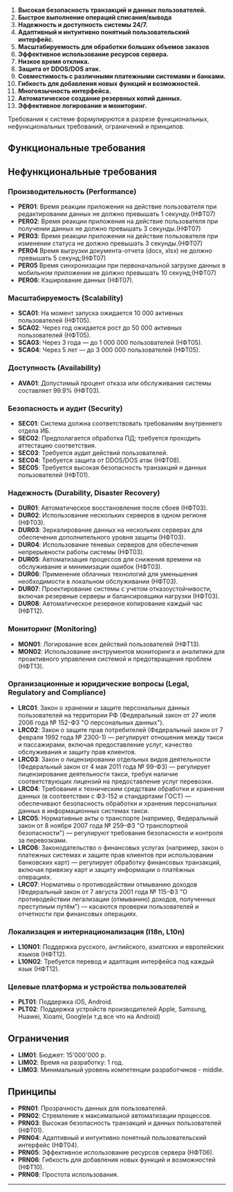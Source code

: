 1. **Высокая безопасность транзакций и данных пользователей.**
2. **Быстрое выполнение операций списания/вывода**
3. **Надежность и доступность системы 24/7.**
4. **Адаптивный и интуитивно понятный пользовательский интерфейс.**
5. **Масштабируемость для обработки больших объемов заказов**
6. **Эффективное использование ресурсов сервера.**
7. **Низкое время отклика.**
8. **Защита от DDOS/DOS атак.**
9. **Совместимость с различными платежными системами и банками.**
10. **Гибкость для добавления новых функций и возможностей.**
11. **Многоязычность интерфейса.**
12. **Автоматическое создание резервных копий данных.**
13. **Эффективное логирование и мониторинг.**

Требования к системе формулируются в разрезе функциональных, нефункциональных требований, ограничений и принципов.

## Функциональные требования



## Нефункциональные требования

### Производительность (Performance)
- **PER01**: Время реакции приложения на действие пользователя при редактировании данных не должно превышать 1 секунду.(НФТ07)
- **PER02**: Время реакции приложения на действие пользователя при получении данных не должно превышать 3 секунды.(НФТ07)
-  **PER03**: Время реакции приложения на действие пользователя при изменении статуса не должно превышать 3 секунды.(НФТ07)
- **PER04** Время выгрузки документа-отчета (docx, xlsx) не должно превышать 5 секунд;(НФТ07)
- **PER05** Время синхронизации при первоначальной загрузке данных в мобильном приложении не должно превышать 10 секунд;(НФТ07)
- **PER06**: Кэширование данных (НФТ07).


### Масштабируемость (Scalability)

- **SCA01**: На момент запуска ожидается 10 000 активных пользователей (НФТ05).
- **SCA02**: Через год ожидается рост до 50 000 активных пользователей (НФТ05).
- **SCA03**: Через 3 года — до 1 000 000 пользователей (НФТ05).
- **SCA04**: Через 5 лет — до 3 000 000 пользователей (НФТ05).


### Доступность (Availability)

- **AVA01**: Допустимый процент отказа или обслуживания системы составляет 99.9% (НФТ03).


### Безопасность и аудит (Security)

- **SEC01**: Система должна соответствовать требованиям внутреннего отдела ИБ.
- **SEC02**: Предполагается обработка ПД; требуется проходить аттестацию соответствия.
- **SEC03**: Требуется аудит действий пользователей.
- **SEC04**: Требуется защита от DDOS/DOS атак (НФТ08).
- **SEC05**: Требуется высокая безопасность транзакций и данных пользователей (НФТ01).


### Надежность (Durability, Disaster Recovery)

- **DUR01**: Автоматическое восстановление после сбоев (НФТ03).
- **DUR02**: Использование нескольких серверов в одном регионе (НФТ03).
- **DUR03**: Зеркалирование данных на нескольких серверах для обеспечения дополнительного уровня защиты (НФТ03).
- **DUR04**: Использование теневых серверов для обеспечения непрерывности работы системы (НФТ03).
- **DUR05**: Автоматизация процессов для снижения времени на обслуживание и минимизации ошибок (НФТ03).
- **DUR06**: Применение облачных технологий для уменьшения необходимости в локальном обслуживании (НФТ03).
- **DUR07**: Проектирование системы с учетом отказоустойчивости, включая резервные серверы и балансировщики нагрузки (НФТ03).
- **DUR08**: Автоматическое резервное копирование каждый час (НФТ12).


### Мониторинг (Monitoring)

- **MON01**: Логирование всех действий пользователей (НФТ13).
- **MON02**: Использование инструментов мониторинга и аналитики для проактивного управления системой и предотвращения проблем (НФТ13).


### Организационные и юридические вопросы (Legal, Regulatory and Compliance)

- **LRC01**: Закон о хранении и защите персональных данных пользователей на территории РФ (Федеральный закон от 27 июля 2006 года № 152-ФЗ "О персональных данных").
- **LRC02**: Закон о защите прав потребителей (Федеральный закон от 7 февраля 1992 года № 2300-1) — регулирует отношения между такси и пассажирами, включая предоставление услуг, качество обслуживания и защиту прав клиентов.
- **LRC03**: Закон о лицензировании отдельных видов деятельности (Федеральный закон от 4 мая 2011 года № 99-ФЗ) — регулирует лицензирование деятельности такси, требуя наличие соответствующих лицензий на предоставление услуг перевозки.
- **LRC04**: Требования к техническим средствам обработки и хранения данных (в соответствии с ФЗ-152 и стандартами ГОСТ) — обеспечивают безопасность обработки и хранения персональных данных в информационных системах такси.
- **LRC05**: Нормативные акты о транспорте (например, Федеральный закон от 8 ноября 2007 года № 259-ФЗ "О транспортной безопасности") — регулируют требования безопасности и контроля за перевозками.
- **LRC06**: Законодательство о финансовых услугах (например, закон о платежных системах и защите прав клиентов при использовании банковских карт) — регулирует обработку финансовых транзакций, включая привязку карт и защиту информации о платёжных операциях.
- **LRC07**: Нормативы о противодействии отмыванию доходов (Федеральный закон от 7 августа 2001 года № 115-ФЗ "О противодействии легализации (отмыванию) доходов, полученных преступным путём") — касаются проверки пользователей и отчетности при финансовых операциях.

### Локализация и интернационализация (I18n, L10n)

- **L10N01**: Поддержка русского, английского, азиатских и европейских языков (НФТ12).
- **L10N02**: Требуется перевод и адаптация интерфейса под каждый язык (НФТ12).

### Целевые платформа и устройства пользователей

- **PLT01**: Поддержка iOS, Android.
- **PLT02**: Поддержка устройств производителей Apple, Samsung, Huawei, Xioami, Google(и т.д все что на Android)


## Ограничения

- **LIM01**: Бюджет: 15'000'000 р.
- **LIM02**: Время на разработку: 1 год.
- **LIM03**: Минимальный уровень компетенции разработчиков - middle.

## Принципы

- **PRN01**: Прозрачность данных для пользователей.
- **PRN02**: Стремление к максимальной автоматизации процессов.
- **PRN03**: Высокая безопасность транзакций и данных пользователей (НФТ01).
- **PRN04**: Адаптивный и интуитивно понятный пользовательский интерфейс (НФТ04).
- **PRN05**: Эффективное использование ресурсов сервера (НФТ06).
- **PRN06**: Гибкость для добавления новых функций и возможностей (НФТ10).
- **PRN08**: Простота использования.

----
